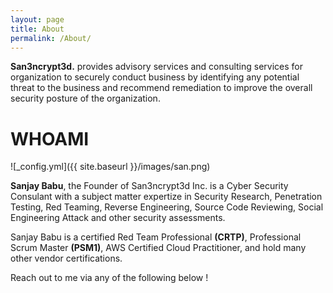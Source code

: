```yaml
---
layout: page
title: About
permalink: /About/
---
```



**San3ncrypt3d.** provides advisory services and consulting services for organization to securely conduct business by identifying any potential threat to the business and recommend remediation to improve the overall security posture of the organization.  



# WHOAMI

![_config.yml]({{ site.baseurl }}/images/san.png)



**Sanjay Babu**, the Founder of San3ncrypt3d Inc. is a Cyber Security Consulant with a subject matter expertize in Security Research, Penetration Testing, Red Teaming, Reverse Engineering, Source Code Reviewing, Social Engineering Attack and other security assessments.

Sanjay Babu is a certified Red Team Professional **(CRTP)**, Professional Scrum Master **(PSM1)**, AWS Certified Cloud Practitioner, and hold many other vendor certifications.




Reach out to me via any of the following below !
